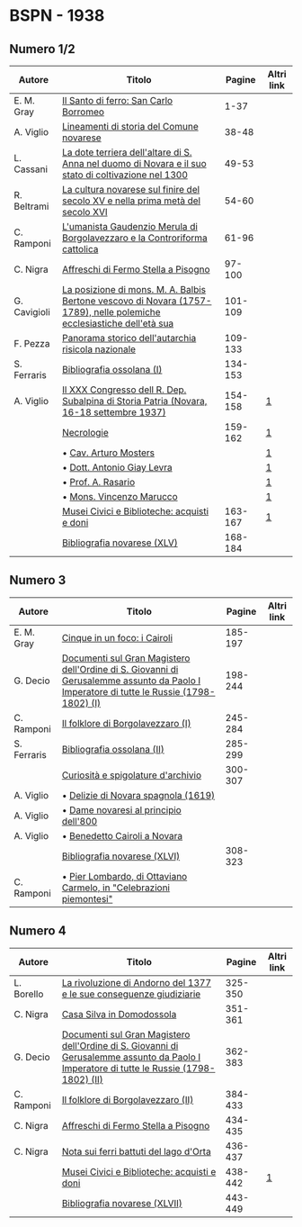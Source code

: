 # BSPN - 1938


## Numero 1/2

| Autore       | Titolo                                                                                                                                                                     | Pagine  | Altri link                                             |
|--------------|----------------------------------------------------------------------------------------------------------------------------------------------------------------------------|---------|--------------------------------------------------------|
| E. M. Gray   | [Il Santo di ferro: San Carlo Borromeo](https://en.calameo.com/read/007260735c5d5a2c9f490)                                                                                 | 1-37    |                                                        |
| A. Viglio    | [Lineamenti di storia del Comune novarese](https://en.calameo.com/read/007260735c5d5a2c9f490)                                                                              | 38-48   |                                                        |
| L. Cassani   | [La dote terriera dell'altare di S. Anna nel duomo di Novara e il suo stato di coltivazione nel 1300](https://en.calameo.com/read/007260735c5d5a2c9f490)                   | 49-53   |                                                        |
| R. Beltrami  | [La cultura novarese sul finire del secolo XV e nella prima metà del secolo XVI](https://en.calameo.com/read/007260735c5d5a2c9f490)                                        | 54-60   |                                                        |
| C. Ramponi   | [L'umanista Gaudenzio Merula di Borgolavezzaro e la Controriforma cattolica](https://en.calameo.com/read/007260735c5d5a2c9f490)                                            | 61-96   |                                                        |
| C. Nigra     | [Affreschi di Fermo Stella a Pisogno](https://en.calameo.com/read/007260735c5d5a2c9f490)                                                                                   | 97-100  |                                                        |
| G. Cavigioli | [La posizione di mons. M. A. Balbis Bertone vescovo di Novara (1757-1789), nelle polemiche ecclesiastiche dell'età sua](https://en.calameo.com/read/007260735c5d5a2c9f490) | 101-109 |                                                        |
| F. Pezza     | [Panorama storico dell'autarchia risicola nazionale](https://en.calameo.com/read/007260735c5d5a2c9f490)                                                                    | 109-133 |                                                        |
| S. Ferraris  | [Bibliografia ossolana (I)](https://en.calameo.com/read/007260735c5d5a2c9f490)                                                                                             | 134-153 |                                                        |
| A. Viglio    | [Il XXX Congresso dell R. Dep. Subalpina di Storia Patria (Novara, 16-18 settembre 1937)](http://www.ssno.it/BSPNo/bspn_not38.html#381a)                                   | 154-158 | [1](https://en.calameo.com/read/007260735c5d5a2c9f490) |
|              | [Necrologie](http://www.ssno.it/BSPNo/bspn_not38.html#381b)                                                                                                                | 159-162 | [1](https://en.calameo.com/read/007260735c5d5a2c9f490) |
|              | • [Cav. Arturo Mosters](http://www.ssno.it/BSPNo/bspn_not38.html#381most)                                                                                                  |         | [1](https://en.calameo.com/read/007260735c5d5a2c9f490) |
|              | • [Dott. Antonio Giay Levra](http://www.ssno.it/BSPNo/bspn_not38.html#381giay)                                                                                             |         | [1](https://en.calameo.com/read/007260735c5d5a2c9f490) |
|              | • [Prof. A. Rasario](http://www.ssno.it/BSPNo/bspn_not38.html#381rasa)                                                                                                     |         | [1](https://en.calameo.com/read/007260735c5d5a2c9f490) |
|              | • [Mons. Vincenzo Marucco](http://www.ssno.it/BSPNo/bspn_not38.html#381maru)                                                                                               |         | [1](https://en.calameo.com/read/007260735c5d5a2c9f490) |
|              | [Musei Civici e Biblioteche: acquisti e doni](http://www.ssno.it/BSPNo/bspn_not38.html#381c)                                                                               | 163-167 | [1](https://en.calameo.com/read/007260735c5d5a2c9f490) |
|              | [Bibliografia novarese (XLV)](https://en.calameo.com/read/007260735c5d5a2c9f490)                                                                                           | 168-184 |                                                        |


## Numero 3

| Autore      | Titolo                                                                                                                                                                                       | Pagine  | Altri link |
|-------------|----------------------------------------------------------------------------------------------------------------------------------------------------------------------------------------------|---------|------------|
| E. M. Gray  | [Cinque in un foco: i Cairoli](https://en.calameo.com/read/007260735b9dcef2aa5a4)                                                                                                            | 185-197 |            |
| G. Decio    | [Documenti sul Gran Magistero dell'Ordine di S. Giovanni di Gerusalemme assunto da Paolo I Imperatore di tutte le Russie (1798-1802) (I)](https://en.calameo.com/read/007260735b9dcef2aa5a4) | 198-244 |            |
| C. Ramponi  | [Il folklore di Borgolavezzaro (I)](https://en.calameo.com/read/007260735b9dcef2aa5a4)                                                                                                       | 245-284 |            |
| S. Ferraris | [Bibliografia ossolana (II)](https://en.calameo.com/read/007260735b9dcef2aa5a4)                                                                                                              | 285-299 |            |
|             | [Curiosità e spigolature d'archivio](https://en.calameo.com/read/007260735b9dcef2aa5a4)                                                                                                      | 300-307 |            |
| A. Viglio   | • [Delizie di Novara spagnola (1619)](https://en.calameo.com/read/007260735b9dcef2aa5a4)                                                                                                     |         |            |
| A. Viglio   | • [Dame novaresi al principio dell'800](https://en.calameo.com/read/007260735b9dcef2aa5a4)                                                                                                   |         |            |
| A. Viglio   | • [Benedetto Cairoli a Novara](https://en.calameo.com/read/007260735b9dcef2aa5a4)                                                                                                            |         |            |
|             | [Bibliografia novarese (XLVI)](https://en.calameo.com/read/007260735b9dcef2aa5a4)                                                                                                            | 308-323 |            |
| C. Ramponi  | • [Pier Lombardo, di Ottaviano Carmelo, in "Celebrazioni piemontesi"](https://en.calameo.com/read/007260735b9dcef2aa5a4)                                                                     |         |            |


## Numero 4

| Autore     | Titolo                                                                                                                                                                                        | Pagine  | Altri link                                             |
|------------|-----------------------------------------------------------------------------------------------------------------------------------------------------------------------------------------------|---------|--------------------------------------------------------|
| L. Borello | [La rivoluzione di Andorno del 1377 e le sue conseguenze giudiziarie](https://en.calameo.com/read/00726073589bfd91374b0)                                                                      | 325-350 |                                                        |
| C. Nigra   | [Casa Silva in Domodossola](https://en.calameo.com/read/00726073589bfd91374b0)                                                                                                                | 351-361 |                                                        |
| G. Decio   | [Documenti sul Gran Magistero dell'Ordine di S. Giovanni di Gerusalemme assunto da Paolo I Imperatore di tutte le Russie (1798-1802) (II)](https://en.calameo.com/read/00726073589bfd91374b0) | 362-383 |                                                        |
| C. Ramponi | [Il folklore di Borgolavezzaro (II)](https://en.calameo.com/read/00726073589bfd91374b0)                                                                                                       | 384-433 |                                                        |
| C. Nigra   | [Affreschi di Fermo Stella a Pisogno](https://en.calameo.com/read/00726073589bfd91374b0)                                                                                                      | 434-435 |                                                        |
| C. Nigra   | [Nota sui ferri battuti del lago d'Orta](https://en.calameo.com/read/00726073589bfd91374b0)                                                                                                   | 436-437 |                                                        |
|            | [Musei Civici e Biblioteche: acquisti e doni](http://www.ssno.it/BSPNo/bspn_not38.html#384)                                                                                                   | 438-442 | [1](https://en.calameo.com/read/00726073589bfd91374b0) |
|            | [Bibliografia novarese (XLVII)](https://en.calameo.com/read/00726073589bfd91374b0)                                                                                                            | 443-449 |                                                        |
